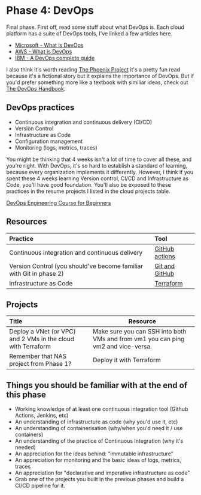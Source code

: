 # Phase 4: DevOps

Final phase. First off, read some stuff about what DevOps is. Each cloud platform has a suite of DevOps tools, I've linked a few articles here.

- [Microsoft - What is DevOps](https://azure.microsoft.com/overview/what-is-devops/#overview)
- [AWS - What is DevOps](https://aws.amazon.com/devops/what-is-devops/)
- [IBM - A DevOps complete guide](https://www.ibm.com/cloud/learn/devops-a-complete-guide)

I also think it's worth reading [The Phoenix Project](https://itrevolution.com/the-phoenix-project/) it's a pretty fun read because it's a fictional story but it explains the importance of DevOps. But if you'd prefer something more like a textbook with similiar ideas, check out [The DevOps Handbook](https://itrevolution.com/the-devops-handbook/).

## DevOps practices

- Continuous integration and continuous delivery (CI/CD)
- Version Control
- Infrastructure as Code
- Configuration management
- Monitoring (logs, metrics, traces)

You might be thinking that 4 weeks isn't a lot of time to cover all these, and you're right. With DevOps, it's so hard to establish a standard of learning, because every organization implements it differently. However, I think if you spent these 4 weeks learning Version control, CI/CD and Infrastructure as Code, you'll have  good foundation. You'll also be exposed to these practices in the resume projects I listed in the cloud projects table.

[DevOps Engineering Course for Beginners](https://youtu.be/j5Zsa_eOXeY)

## Resources

| Practice                                                            | Tool                                                                                       |
| :------------------------------------------------------------------ | :----------------------------------------------------------------------------------------- |
| Continuous integration and continuous delivery                      | [GitHub actions](https://docs.github.com/en/actions)                                       |
| Version Control (you should've become familiar with Git in phase 2) | [Git and GitHub](https://docs.github.com/en/github/getting-started-with-github/quickstart) |
| Infrastructure as Code                                              | [Terraform](https://www.terraform.io/)                                                     |

## Projects

| Title                                                        | Resource                                                                          |
| :----------------------------------------------------------- | --------------------------------------------------------------------------------- |
| Deploy a VNet (or VPC) and 2 VMs in the cloud with Terraform | Make sure you can SSH into both VMs and from vm1 you can ping vm2 and vice-versa. |
| Remember that NAS project from Phase 1?                      | Deploy it with Terraform                                                          |

## Things you should be familiar with at the end of this phase

- Working knowledge of at least one continuous integration tool (Github Actions, Jenkins, etc)
- An understanding of infrastructure as code (why you'd use it, etc)
- An understanding of containerisation (why/when you'd need it / use containers)
- An understanding of the practice of Continuous Integration (why it's needed)
- An appreciation for the ideas behind: "immutable infrastructure"
- An appreciation for monitoring and the basic ideas of logs, metrics, traces
- An appreciation for "declarative and imperative infrastructure as code"
- Grab one of the projects you built in the previous phases and build a CI/CD pipeline for it.
